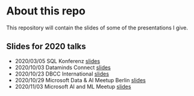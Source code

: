 # About this repo

This repository will contain the slides of some of the presentations I give. 

## Slides for 2020 talks

* 2020/03/05 SQL Konferenz [slides](https://github.com/benkettner/Talks/tree/main/2020/2020-03-05_SQLKonferenz)
* 2020/10/03 Dataminds Connect [slides](https://github.com/benkettner/Talks/tree/main/2020/2020-10-13_Dataminds_Connect)
* 2020/10/23 DBCC International [slides](https://github.com/benkettner/Talks/tree/main/2020/2020-10-23_DBCC_International)
* 2020/10/29 Microsoft Data & AI Meetup Berlin [slides](https://github.com/benkettner/Talks/tree/main/2020/2020-10-29_Microsoft_Data_and_AI_Meetup)
* 2020/11/03 Microsoft AI and ML Meetup [slides](C:\Users\benjamin.kettner\Source\Repos\Talks\2020\2020-11-03_Microsoft_AI_and_ML_Meetup)
